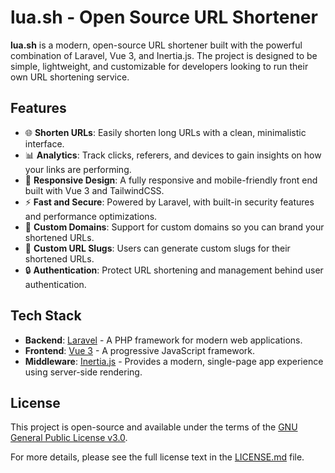 # lua.sh - Open Source URL Shortener

**lua.sh** is a modern, open-source URL shortener built with the powerful combination of Laravel, Vue 3, and Inertia.js. The project is designed to be simple, lightweight, and customizable for developers looking to run their own URL shortening service.

## Features

- 🌐 **Shorten URLs**: Easily shorten long URLs with a clean, minimalistic interface.
- 📊 **Analytics**: Track clicks, referers, and devices to gain insights on how your links are performing.
- 📱 **Responsive Design**: A fully responsive and mobile-friendly front end built with Vue 3 and TailwindCSS.
- ⚡ **Fast and Secure**: Powered by Laravel, with built-in security features and performance optimizations.
- 🎯 **Custom Domains**: Support for custom domains so you can brand your shortened URLs.
- 🔗 **Custom URL Slugs**: Users can generate custom slugs for their shortened URLs.
- 🔒 **Authentication**: Protect URL shortening and management behind user authentication.

## Tech Stack

- **Backend**: [Laravel](https://laravel.com/) - A PHP framework for modern web applications.
- **Frontend**: [Vue 3](https://vuejs.org/) - A progressive JavaScript framework.
- **Middleware**: [Inertia.js](https://inertiajs.com/) - Provides a modern, single-page app experience using server-side rendering.


## License

This project is open-source and available under the terms of the [GNU General Public License v3.0](https://www.gnu.org/licenses/gpl-3.0.en.html).

For more details, please see the full license text in the [LICENSE.md](LICENSE.md) file.
